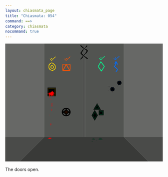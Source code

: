 ```yaml
---
layout: chiasmata_page
title: "Chiasmata: 054"
command: ==>
category: chiasmata
nocommand: true
---
```


![54](/chiasmata/images/narrative/051.gif)

The doors open.